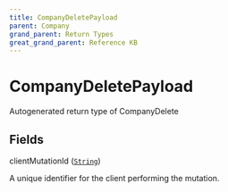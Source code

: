 ```yaml
---
title: CompanyDeletePayload
parent: Company
grand_parent: Return Types
great_grand_parent: Reference KB
---
```


# CompanyDeletePayload

Autogenerated return type of CompanyDelete

## Fields

<div class="field-entry ">
  <span id="client_mutation_id" class="field-name anchored">clientMutationId (<code><a href="/docs/reference_kb/scalar/string">String</a></code>)</span>

  <div class="description-wrapper">
   <p>A unique identifier for the client performing the mutation.</p>

  </div>
</div>


